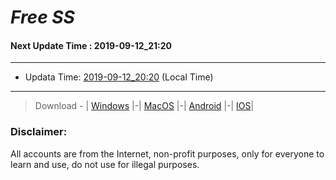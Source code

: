 
# *Free SS*

#### Next Update Time : 2019-09-12_21:20

---
* Updata Time: [2019-09-12_20:20](https://github.com/Geek-007/free-SS/blob/master/2019-09-12_20:20_FreeSS.txt) (Local Time)
---

> Download - | [Windows](https://github.com/shadowsocks/shadowsocks-windows/releases) |-| [MacOS](https://github.com/shadowsocks/shadowsocks-iOS/releases) |-| [Android](https://github.com/shadowsocks/shadowsocks-android/releases) |-| [IOS](https://itunes.apple.com/us/)|

### Disclaimer:
All accounts are from the Internet, non-profit purposes, only for everyone to learn and use, do not use for illegal purposes.
<br>
